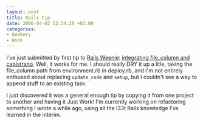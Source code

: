 ```yaml
---
layout: post
title: Rails tip
date: 2006-04-03 12:34:20 +01:00
categories:
- Geekery
- Work
---
```

I've just submitted by first tip to [Rails Weenie](http://rails.techno-weenie.net/): [integrating file_column and capistrano](http://rails.techno-weenie.net/tip/2006/4/3/integrating_file_column_and_capistrano).  Well, it works for me.  I should really DRY it up a litle, taking the file_column path from environment.rb in deploy.rb, and I'm not entirely enthused about replacing `update_code` and `setup`, but I couldn't see a way to append stuff to an existing task.

I just discovered it was a general enough tip by copying it from one project to another and having it Just Work!  I'm currently working on refactoring something I wrote a while ago, using all the l33t Rails knowledge I've learned in the interim.
